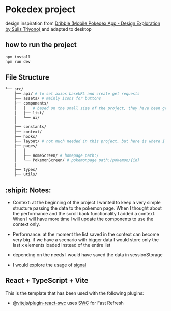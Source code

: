 # Pokedex project

design inspiration from [Dribble (Mobile Pokedex App - Design Exploration
by Sulis Triyono)](https://dribbble.com/shots/16833947-Mobile-Pokedex-App-Design-Exploration/attachments/11892526?mode=media/) and adapted to desktop

## how to run the project

```js
npm install
npm run dev
```

## File Structure

```bash
└── src/
    ├── api/ # to set axios baseURL and create get requests
    ├── assets/ # mainly icons for buttons
    ├── components/
    │   │   # based on the small size of the project, they have been grouped by 'features/logic'
    │   ├── list/
    │   └── ui/
    │    
    ├── constants/  
    ├── context/  
    ├── hooks/  
    ├── layout/ # not much needed in this project, but here is where I would have placed the layouts
    ├── pages/
    │   │   
    │   ├── HomeScreen/ # homepage path:/
    │   └── PokemonScreen/ # pokemonpage path:/pokemon/{id}
    │ 
    ├── types/   
    ├── utils/         
```

## :shipit: Notes:

* Context: at the beginning of the project I wanted to keep a very simple structure passing the data to the pokemon page. When I thought about the performance and the scroll back functionality I added a context. When I will have more time I will update the components to use the context only.

* Performance: at the moment the list saved in the context can become very big. if we have a scenario with bigger data I would store only the last x elements loaded instead of the entire list

* depending on the needs I would have saved the data in sessionStorage

* I would explore the usage of [signal](https://preactjs.com/guide/v10/signals/)



## React + TypeScript + Vite

This is the template that has been used with the following plugins:

- [@vitejs/plugin-react-swc](https://github.com/vitejs/vite-plugin-react-swc) uses [SWC](https://swc.rs/) for Fast Refresh
